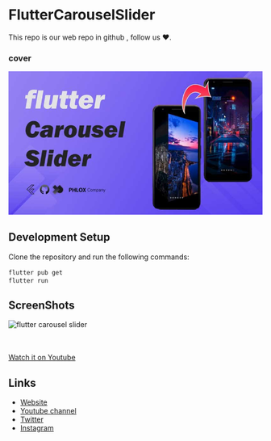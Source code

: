 # FlutterCarouselSlider 

This repo is our web repo in github , follow us ❤.

### cover
![flutter carousel slider](./assets/images/thumbnail.jpg?raw=true "flutter carousel slider")

## Development Setup
Clone the repository and run the following commands:

```
flutter pub get
flutter run
```
## ScreenShots

<img alt="flutter carousel slider" src="./assets/images/screen_shot.gif" height="512em"/>



<br><br>
[Watch it on Youtube](https://www.youtube.com/channel/UC6sTNoJi_G_O5lNzc6JgLew)


## Links

* [Website](https://phloxcompany.com)
* [Youtube channel](https://www.youtube.com/channel/UC6sTNoJi_G_O5lNzc6JgLew)
* [Twitter](https://twitter.com/phloxcompany)
* [Instagram](https://instagram.com/phloxcompany)
